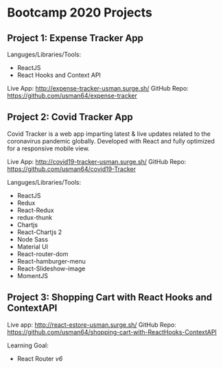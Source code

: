 # Bootcamp 2020 Projects

## Project 1: Expense Tracker App
Languges/Libraries/Tools: 
- ReactJS 
- React Hooks and Context API

Live App: http://expense-tracker-usman.surge.sh/
GitHub Repo: https://github.com/usman64/expense-tracker


## Project 2: Covid Tracker App

Covid Tracker is a web app imparting latest & live updates related to the coronavirus pandemic globally. Developed with React and fully optimized for a responsive mobile view.

Live App: http://covid19-tracker-usman.surge.sh/
GitHub Repo: https://github.com/usman64/covid19-Tracker

Languges/Libraries/Tools: 
- ReactJS
- Redux
- React-Redux
- redux-thunk
- Chartjs
- React-Chartjs 2
- Node Sass
- Material UI
- React-router-dom
- React-hamburger-menu
- React-Slideshow-image
- MomentJS

## Project 3: Shopping Cart with React Hooks and ContextAPI

Live app: http://react-estore-usman.surge.sh/
GitHub Repo: https://github.com/usman64/shopping-cart-with-ReactHooks-ContextAPI

Learning Goal:
- React Router *v6*
